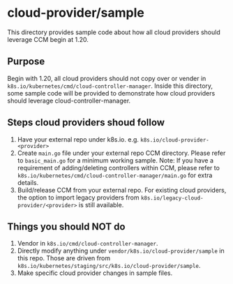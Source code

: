 # cloud-provider/sample

This directory provides sample code about how all cloud providers should leverage CCM begin at 1.20.

## Purpose

Begin with 1.20, all cloud providers should not copy over or vender in `k8s.io/kubernetes/cmd/cloud-controller-manager`. Inside this directory, some sample code will be provided to demonstrate how cloud providers should leverage cloud-controller-manager. 

## Steps cloud providers shoud follow

1. Have your external repo under k8s.io. e.g. `k8s.io/cloud-provider-<provider>`
2. Create `main.go` file under your external repo CCM directory. Please refer to `basic_main.go` for a minimum working sample.
Note: If you have a requirement of adding/deleting controllers within CCM, please refer to `k8s.io/kubernetes/cmd/cloud-controller-manager/main.go` for extra details.
3. Build/release CCM from your external repo. For existing cloud providers, the option to import legacy providers from `k8s.io/legacy-cloud-provider/<provider>` is still available.

## Things you should NOT do

 1. Vendor in `k8s.io/cmd/cloud-controller-manager`.
 2. Directly modify anything under `vendor/k8s.io/cloud-provider/sample` in this repo. Those are driven from `k8s.io/kubernetes/staging/src/k8s.io/cloud-provider/sample`.
 3. Make specific cloud provider changes in sample files.
